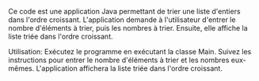 
Ce code est une application Java permettant de trier une liste d'entiers dans l'ordre croissant.
L'application demande à l'utilisateur d'entrer le nombre d'éléments à trier, puis les nombres à trier.
Ensuite, elle affiche la liste triée dans l'ordre croissant.

Utilisation:
 Exécutez le programme en exécutant la classe Main.
 Suivez les instructions pour entrer le nombre d'éléments à trier et les nombres eux-mêmes.
 L'application affichera la liste triée dans l'ordre croissant.
